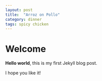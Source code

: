```yaml
---
layout: post
title:  "Arroz on Pollo"
category: dinner
tags: spicy chicken
---
```


# Welcome

**Hello world**, this is my first Jekyll blog post.

I hope you like it!